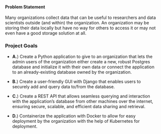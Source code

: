 #### Problem Statement

Many organizations collect data that can be useful to researchers and data scientists outside (and within) the organization. An organization may be storing their data locally but have no way for others to access it or may not even have a good storage solution at all.

### Project Goals

- **A.**)  Create a Python application to give to an organization that lets the admin users of the organization either create a new, robust Postgres database and initialize it with their own data or connect the application to an already-existing database owned by the organization.

- **B.**)    Create a user-friendly GUI with Django that enables users to securely add and query data to/from the database.

- **C.**)    Create a REST API that allows seamless querying and interaction with the application’s database from other machines over the internet, ensuring secure, scalable, and efficient data sharing and retrieval.

- **D.**)    Containerize the application with Docker to allow for easy deployment by the organization with the help of Kubernetes for deployment.

